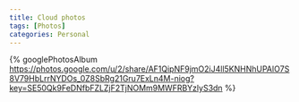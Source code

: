 ```yaml
---
title: Cloud photos
tags: [Photos]
categories: Personal
---
```


{% googlePhotosAlbum https://photos.google.com/u/2/share/AF1QipNF9jmO2iJ4ll5KNHNhUPAlO7S8V79HbLrrNYDOs_0Z8SbRg21Gru7ExLn4M-niog?key=SE50Qk9FeDNfbFZLZjF2TjNOMm9MWFRBYzlyS3dn %}

